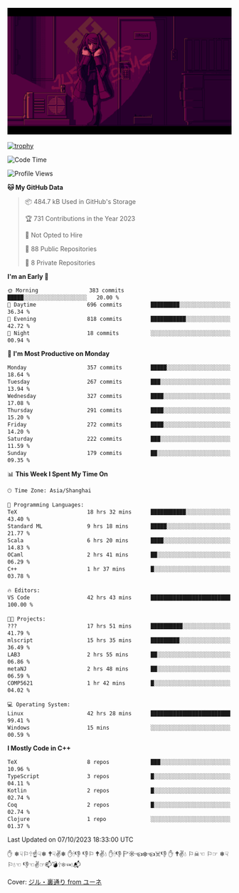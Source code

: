 ![](imgs/main.png)

[![trophy](https://github-profile-trophy.vercel.app/?username=NeilKleistGao&theme=dracula)](https://github.com/ryo-ma/github-profile-trophy)

<!--START_SECTION:waka-->
![Code Time](http://img.shields.io/badge/Code%20Time-173%20hrs%2034%20mins-blue)

![Profile Views](http://img.shields.io/badge/Profile%20Views-0-blue)

**🐱 My GitHub Data** 

> 📦 484.7 kB Used in GitHub's Storage 
 > 
> 🏆 731 Contributions in the Year 2023
 > 
> 🚫 Not Opted to Hire
 > 
> 📜 88 Public Repositories 
 > 
> 🔑 8 Private Repositories 
 > 
**I'm an Early 🐤** 

```text
🌞 Morning                383 commits         █████░░░░░░░░░░░░░░░░░░░░   20.00 % 
🌆 Daytime                696 commits         █████████░░░░░░░░░░░░░░░░   36.34 % 
🌃 Evening                818 commits         ███████████░░░░░░░░░░░░░░   42.72 % 
🌙 Night                  18 commits          ░░░░░░░░░░░░░░░░░░░░░░░░░   00.94 % 
```
📅 **I'm Most Productive on Monday** 

```text
Monday                   357 commits         █████░░░░░░░░░░░░░░░░░░░░   18.64 % 
Tuesday                  267 commits         ███░░░░░░░░░░░░░░░░░░░░░░   13.94 % 
Wednesday                327 commits         ████░░░░░░░░░░░░░░░░░░░░░   17.08 % 
Thursday                 291 commits         ████░░░░░░░░░░░░░░░░░░░░░   15.20 % 
Friday                   272 commits         ████░░░░░░░░░░░░░░░░░░░░░   14.20 % 
Saturday                 222 commits         ███░░░░░░░░░░░░░░░░░░░░░░   11.59 % 
Sunday                   179 commits         ██░░░░░░░░░░░░░░░░░░░░░░░   09.35 % 
```


📊 **This Week I Spent My Time On** 

```text
🕑︎ Time Zone: Asia/Shanghai

💬 Programming Languages: 
TeX                      18 hrs 32 mins      ███████████░░░░░░░░░░░░░░   43.40 % 
Standard ML              9 hrs 18 mins       █████░░░░░░░░░░░░░░░░░░░░   21.77 % 
Scala                    6 hrs 20 mins       ████░░░░░░░░░░░░░░░░░░░░░   14.83 % 
OCaml                    2 hrs 41 mins       ██░░░░░░░░░░░░░░░░░░░░░░░   06.29 % 
C++                      1 hr 37 mins        █░░░░░░░░░░░░░░░░░░░░░░░░   03.78 % 

🔥 Editors: 
VS Code                  42 hrs 43 mins      █████████████████████████   100.00 % 

🐱‍💻 Projects: 
???                      17 hrs 51 mins      ██████████░░░░░░░░░░░░░░░   41.79 % 
mlscript                 15 hrs 35 mins      █████████░░░░░░░░░░░░░░░░   36.49 % 
LAB3                     2 hrs 55 mins       ██░░░░░░░░░░░░░░░░░░░░░░░   06.86 % 
metaNJ                   2 hrs 48 mins       ██░░░░░░░░░░░░░░░░░░░░░░░   06.59 % 
COMP5621                 1 hr 42 mins        █░░░░░░░░░░░░░░░░░░░░░░░░   04.02 % 

💻 Operating System: 
Linux                    42 hrs 28 mins      █████████████████████████   99.41 % 
Windows                  15 mins             ░░░░░░░░░░░░░░░░░░░░░░░░░   00.59 % 
```

**I Mostly Code in C++** 

```text
TeX                      8 repos             ███░░░░░░░░░░░░░░░░░░░░░░   10.96 % 
TypeScript               3 repos             █░░░░░░░░░░░░░░░░░░░░░░░░   04.11 % 
Kotlin                   2 repos             █░░░░░░░░░░░░░░░░░░░░░░░░   02.74 % 
Coq                      2 repos             █░░░░░░░░░░░░░░░░░░░░░░░░   02.74 % 
Clojure                  1 repo              ░░░░░░░░░░░░░░░░░░░░░░░░░   01.37 % 
```




 Last Updated on 07/10/2023 18:33:00 UTC
<!--END_SECTION:waka-->

✋ ❄☟⚐🕆☝☟❄ 🕈☟✌❄ ✋🕯👎 👎⚐ 🕈✌💧 ✋🕯👎 🏱☼☜❄☜☠👎 ✋ 🕈✌💧 ⚐☠☜ ⚐☞ ❄☟⚐💧☜ 👎☜✌☞📫💣🕆❄☜💧📬

Cover: [ジル・裏通り from ユーネ](https://www.pixiv.net/artworks/62127066)
